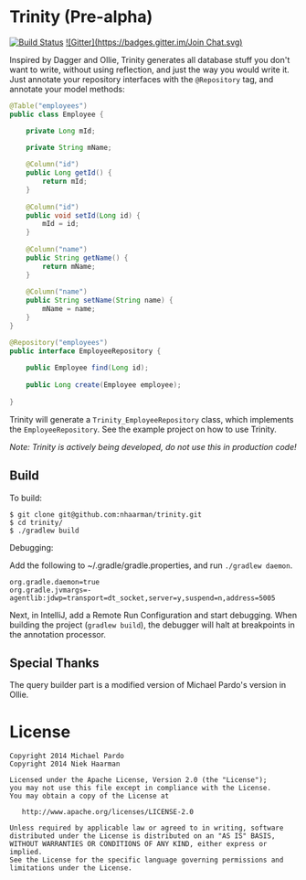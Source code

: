 Trinity (Pre-alpha)
=====
[![Build Status](https://travis-ci.org/nhaarman/trinity.svg?branch=master)](https://travis-ci.org/nhaarman/trinity)
[![Gitter](https://badges.gitter.im/Join Chat.svg)](https://gitter.im/nhaarman/trinity?utm_source=badge&utm_medium=badge&utm_campaign=pr-badge&utm_content=badge)

Inspired by Dagger and Ollie, Trinity generates all database stuff you don't want to write, without using reflection, and just the way you would write it.
Just annotate your repository interfaces with the `@Repository` tag, and annotate your model methods:

```java
@Table("employees")
public class Employee {

	private Long mId;

	private String mName;
	
	@Column("id")
	public Long getId() {
		return mId;
	}
	
	@Column("id")
	public void setId(Long id) {
		mId = id;
	}
	
	@Column("name")
	public String getName() {
		return mName;
	}
	
	@Column("name")
	public String setName(String name) {
		mName = name;
	}
}
```

```java
@Repository("employees")
public interface EmployeeRepository {
	
	public Employee find(Long id);
	
	public Long create(Employee employee);
	
}
```

Trinity will generate a `Trinity_EmployeeRepository` class, which implements the `EmployeeRepository`.
See the example project on how to use Trinity.


*Note: Trinity is actively being developed, do not use this in production code!*

Build
-----

To build:

```
$ git clone git@github.com:nhaarman/trinity.git
$ cd trinity/
$ ./gradlew build
```

Debugging:

Add the following to ~/.gradle/gradle.properties, and run `./gradlew daemon`.

```
org.gradle.daemon=true
org.gradle.jvmargs=-agentlib:jdwp=transport=dt_socket,server=y,suspend=n,address=5005
```

Next, in IntelliJ, add a Remote Run Configuration and start debugging. When building the project (`gradlew build`), the debugger will halt at breakpoints in the annotation
processor.

Special Thanks
-----
The query builder part is a modified version of Michael Pardo's version in Ollie.

License
=======

    Copyright 2014 Michael Pardo
    Copyright 2014 Niek Haarman

    Licensed under the Apache License, Version 2.0 (the "License");
    you may not use this file except in compliance with the License.
    You may obtain a copy of the License at

       http://www.apache.org/licenses/LICENSE-2.0

    Unless required by applicable law or agreed to in writing, software
    distributed under the License is distributed on an "AS IS" BASIS,
    WITHOUT WARRANTIES OR CONDITIONS OF ANY KIND, either express or implied.
    See the License for the specific language governing permissions and
    limitations under the License.
